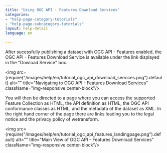 ```yaml
---
title: "Using OGC API - Features Download Services"
categories:
- "help-page-category-tutorials"
- "help-page-subcategory-tutorials"
layout: help-detail
language: en

---
```


After sucessfully publishing a dataset with OGC API - Features enabled, the OGC API - Features Download Service is available under the link displayed in the "Dowload Service" box. 

<a className="image-news text-center col-xs-12 mt mb"><img src={require("/images/help/en/tutorial_ogc_api_download_services.png").default} alt="" title="Navigating to OGC API - Features Download Services" className="img-responsive center-block"/>
</a>

You will then be directed to a page where you can access the supported Feature Collection as HTML, the API definition as HTML, the OGC API conformance classes as HTML, and the metadata of the dataset as XML. 
In the right hand corner of the page there are links leading you to the legal notice and the privacy policy of wetransform.

<a className="image-news text-center col-xs-12 mt mb"><img src={require("/images/help/en/tutorial_ogc_api_features_landingpage.png").default} alt="" title="Main View of OGC API - Features Download Services" className="img-responsive center-block"/>
</a>


